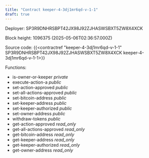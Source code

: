 ```yaml
---
title: "Contract keeper-4-3dj1mr6qd-v-1-1"
draft: true
---
```

Deployer: SP3R9DNHRSBPT42JX98J92ZJHASWSBXT5ZW8X4XCK


 



Block height: 1096375 (2025-05-06T02:36:57.000Z)

Source code: {{<contractref "keeper-4-3dj1mr6qd-v-1-1" SP3R9DNHRSBPT42JX98J92ZJHASWSBXT5ZW8X4XCK keeper-4-3dj1mr6qd-v-1-1>}}

Functions:

* is-owner-or-keeper _private_
* execute-action-a _public_
* set-action-approved _public_
* set-all-actions-approved _public_
* set-bitcoin-address _public_
* set-keeper-address _public_
* set-keeper-authorized _public_
* set-owner-address _public_
* withdraw-tokens _public_
* get-action-approved _read_only_
* get-all-actions-approved _read_only_
* get-bitcoin-address _read_only_
* get-keeper-address _read_only_
* get-keeper-authorized _read_only_
* get-owner-address _read_only_
